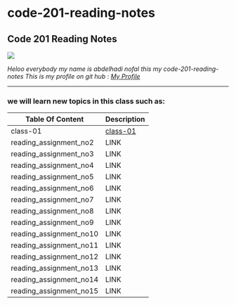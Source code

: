 # code-201-reading-notes
## **Code 201 Reading Notes**

![](http://news.efinancialcareers.com/binaries/content/gallery/efinancial-careers/articles/2019/03/programmer.jpg)

_Heloo everybody my name is abdelhadi nofal this my code-201-reading-notes_
_This is my profile on git hub : [My Profile](https://github.com/abdelhadi-nofal)_
 
 ***
 
### we will learn new topics in this class such as:





 | Table Of Content                    | Description                                                                  |
 | ---------------------               | -----------                                                                  |
 | class-01                            | [class-01](https://abdelhadi-nofal.github.io/code-201/class-01)              |
 | reading_assignment_no2              | LINK                                                                         |
 | reading_assignment_no3              | LINK                                                                         |   
 | reading_assignment_no4              | LINK                                                                         |
 | reading_assignment_no5              | LINK                                                                         |
 | reading_assignment_no6              | LINK                                                                         |
 | reading_assignment_no7              | LINK                                                                         |
 | reading_assignment_no8              | LINK                                                                         |
 | reading_assignment_no9              | LINK                                                                         |
 | reading_assignment_no10             | LINK                                                                         |   
 | reading_assignment_no11             | LINK                                                                         |
 | reading_assignment_no12             | LINK                                                                         |
 | reading_assignment_no13             | LINK                                                                         |
 | reading_assignment_no14             | LINK                                                                         |
 | reading_assignment_no15             | LINK                                                                         |
